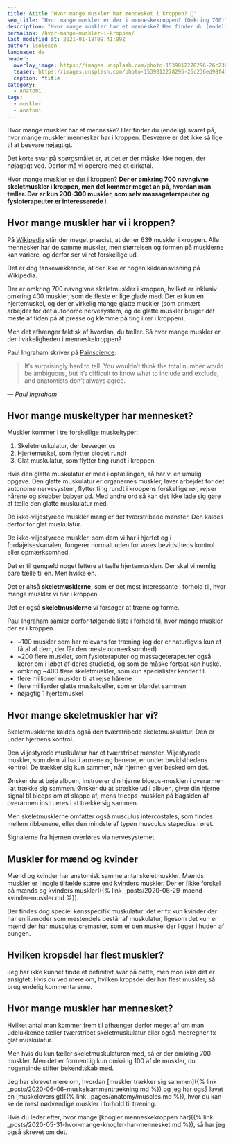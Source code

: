 ```yaml
---
title: &title "Hvor mange muskler har mennesket i kroppen? 💪"
seo_title: "Hvor mange muskler er der i menneskekroppen? (Omkring 700)"
description: "Hvor mange muskler har et menneske? Her finder du (endelig) svaret på, hvor mange muskler mennesker har i kroppen. Desværre er det ikke så lige til at besvare nøjagtigt."
permalink: /hvor-mange-muskler-i-kroppen/
last_modified_at: 2021-01-18T09:41:09Z
author: lsolesen
language: da
header:
  overlay_image: https://images.unsplash.com/photo-1539812278296-26c236ed98f4?ixid=MXwxMjA3fDB8MHxzZWFyY2h8NDR8fGFuYXRvbXl8ZW58MHx8MHw%3D&ixlib=rb-1.2.1&auto=format&fit=crop&h=630&w=1200&q=10
  teaser: https://images.unsplash.com/photo-1539812278296-26c236ed98f4?ixid=MXwxMjA3fDB8MHxzZWFyY2h8NDR8fGFuYXRvbXl8ZW58MHx8MHw%3D&ixlib=rb-1.2.1&auto=format&fit=crop&h=300&w=400&q=10
  caption: *title
category:
  - Anatomi
tags:
  - muskler
  - anatomi
---
```


Hvor mange muskler har et menneske? Her finder du (endelig) svaret på, hvor mange muskler mennesker har i kroppen. Desværre er det ikke så lige til at besvare nøjagtigt.

Det korte svar på spørgsmålet er, at det er der måske ikke nogen, der nøjagtigt ved. Derfor må vi operere med et cirkatal.

Hvor mange muskler er der i kroppen? **Der er omkring 700 navngivne skeletmuskler i kroppen, men det kommer meget an på, hvordan man tæller. Der er kun 200-300 muskler, som selv massageterapeuter og fysioterapeuter er interesserede i.**

## Hvor mange muskler har vi i kroppen?

På [Wikipedia](https://da.wikipedia.org/wiki/Krop) står der meget præcist, at der er 639 muskler i kroppen. Alle mennesker har de samme muskler, men størrelsen og formen på musklerne kan variere, og derfor ser vi ret forskellige ud.

Det er dog tankevækkende, at der ikke er nogen kildeansvisning på Wikipedia.

Der er omkring 700 navngivne skeletmuskler i kroppen, hvilket er inklusiv omkring 400 muskler, som de fleste er lige glade med. Der er kun en hjertemuskel, og der er virkelig mange glatte muskler (som primært arbejder for det autonome nervesystem, og de glatte muskler bruger det meste af tiden på at presse og klemme på ting i rør i kroppen).

Men det afhænger faktisk af hvordan, du tæller. Så hvor mange muskler er der i virkeligheden i menneskekroppen?

Paul Ingraham skriver på [Painscience](https://www.painscience.com/articles/how-many-muscles.php):

> It’s surprisingly hard to tell. You wouldn’t think the total number would be ambiguous, but it’s difficult to know what to include and exclude, and anatomists don’t always agree.

— <cite>[Paul Ingraham](https://www.painscience.com/articles/how-many-muscles.php)</cite>

## Hvor mange muskeltyper har mennesket?

Muskler kommer i tre forskellige muskeltyper:

1. Skeletmuskulatur, der bevæger os
2. Hjertemuskel, som flytter blodet rundt
3. Glat muskulatur, som flytter ting rundt i kroppen

Hvis den glatte muskulatur er med i optællingen, så har vi en umulig opgave. Den glatte muskulatur er organernes muskler, laver arbejdet for det autonome nervesystem, flytter ting rundt i kroppens forskellige rør, rejser hårene og skubber babyer ud. Med andre ord så kan det ikke lade sig gøre at tælle den glatte muskulatur med.

De ikke-viljestyrede muskler mangler det tværstribede mønster. Den kaldes derfor for glat muskulatur.

De ikke-viljestyrede muskler, som dem vi har i hjertet og i fordøjelseskanalen, fungerer normalt uden for vores bevidstheds kontrol eller opmærksomhed.

Det er til gengæld noget lettere at tælle hjertemusklen. Der skal vi nemlig bare tælle til én. Men hvilke én.

Det er altså **skeletmusklerne**, som er det mest interessante i forhold til, hvor mange muskler vi har i kroppen.

Det er også **skeletmusklerne** vi forsøger at træne og forme.

Paul Ingraham samler derfor følgende liste i forhold til, hvor mange muskler der er i kroppen.

- ~100 muskler som har relevans for træning (og der er naturligvis kun et fåtal af dem, der får den meste opmærksomhed)
- ~200 flere muskler, som fysioteraputer og massageterapeuter også lærer om i løbet af deres studietid, og som de måske fortsat kan huske.
- omkring ~400 flere skeletmuskler, som kun specialister kender til.
- flere millioner muskler til at rejse hårene
- flere milliarder glatte muskelceller, som er blandet sammen
- nøjagtig 1 hjertemuskel

## Hvor mange skeletmuskler har vi?

Skeletmusklerne kaldes også den tværstribede skeletmuskulatur. Den er under hjernens kontrol.

Den viljestyrede muskulatur har et tværstribet mønster. Viljestyrede muskler, som dem vi har i armene og benene, er under bevidsthedens kontrol. De trækker sig kun sammen, når hjernen giver besked om det.

Ønsker du at bøje albuen, instruerer din hjerne biceps-musklen i overarmen i at trække sig sammen. Ønsker du at strække ud i albuen, giver din hjerne signal til biceps om at slappe af, mens triceps-musklen på bagsiden af overarmen instrueres i at trække sig sammen.

Men skeletmusklerne omfatter også musculus intercostales, som findes mellem ribbenene, eller den mindste af typen musculus stapedius i øret.

Signalerne fra hjernen overføres via nervesystemet.

## Muskler for mænd og kvinder

Mænd og kvinder har anatomisk samme antal skeletmuskler. Mænds muskler er i nogle tilfælde større end kvinders muskler. Der er [ikke forskel på mænds og kvinders muskler]({% link _posts/2020-06-29-maend-kvinder-muskler.md %}).

Der findes dog speciel kønsspecifik muskulatur: det er fx kun kvinder der har en livmoder som mestendels består af muskulatur, ligesom det kun er mænd der har musculus cremaster, som er den muskel der ligger i huden af pungen.

## Hvilken kropsdel har flest muskler?

Jeg har ikke kunnet finde et definitivt svar på dette, men mon ikke det er ansigtet. Hvis du ved mere om, hvilken kropsdel der har flest muskler, så brug endelig kommentarerne.

## Hvor mange muskler har mennesket?

Hvilket antal man kommer frem til afhænger derfor meget af om man udelukkende tæller tværstribet skeletmuskulatur eller også medregner fx glat muskulatur.

Men hvis du kun tæller skeletmuskulaturen med, så er der omkring 700 muskler. Men det er formentlig kun omkring 100 af de muskler, du nogensinde stifter bekendtskab med.

Jeg har skrevet mere om, hvordan [muskler trækker sig sammen]({% link _posts/2020-06-06-muskelsammentraekning.md %}) og jeg har også lavet en [muskeloversigt]({% link _pages/anatomy/muscles.md %}), hvor du kan se de mest nødvendige muskler i forhold til træning.

Hvis du leder efter, hvor mange [knogler menneskekroppen har]({% link _posts/2020-05-31-hvor-mange-knogler-har-mennesket.md %}), så har jeg også skrevet om det.
